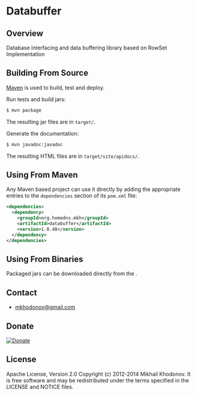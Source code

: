 # Databuffer

## Overview

Database interfacing and data buffering library based on RowSet Implementation


## Building From Source

[Maven](http://maven.apache.org) is used to build, test and deploy.

Run tests and build jars:

```sh
$ mvn package
```

The resulting jar files are in `target/`.

Generate the documentation:

```sh
$ mvn javadoc:javadoc
```

The resulting HTML files are in `target/site/apidocs/`.


## Using From Maven

Any Maven based project can use it directly by adding the appropriate entries to the
`dependencies` section of its `pom.xml` file:

```xml
<dependencies>
  <dependency>
    <groupId>org.homedns.mkh</groupId>
    <artifactId>databuffer</artifactId>
    <version>1.0.48</version>
  </dependency>
</dependencies>
```


## Using From Binaries

Packaged jars can be downloaded directly from the .


## Contact

* mkhodonov@gmail.com

## Donate

[![Donate](https://www.paypalobjects.com/en_US/i/btn/btn_donate_LG.gif)](https://load.payoneer.com/LoadToPage.aspx)

## License

Apache License, Version 2.0
Copyright (c) 2012-2014 Mikhail Khodonov.
It is free software and may be redistributed under the terms specified
in the LICENSE and NOTICE files.


